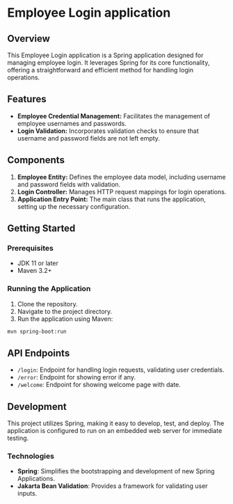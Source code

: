 
# Employee Login application

## Overview

This Employee Login application is a Spring application designed for managing employee login. It leverages Spring for its core functionality, offering a straightforward and efficient method for handling login operations.

## Features

- **Employee Credential Management:** Facilitates the management of employee usernames and passwords.
- **Login Validation:** Incorporates validation checks to ensure that username and password fields are not left empty.

## Components

1. **Employee Entity:** Defines the employee data model, including username and password fields with validation.
2. **Login Controller:** Manages HTTP request mappings for login operations.
3. **Application Entry Point:** The main class that runs the application, setting up the necessary configuration.

## Getting Started

### Prerequisites

- JDK 11 or later
- Maven 3.2+

### Running the Application

1. Clone the repository.
2. Navigate to the project directory.
3. Run the application using Maven:

```sh
mvn spring-boot:run
```

## API Endpoints

- `/login`: Endpoint for handling login requests, validating user credentials.
- `/error`: Endpoint for showing error if any.
- `/welcome`: Endpoint for showing welcome page with date.

## Development

This project utilizes Spring, making it easy to develop, test, and deploy. The application is configured to run on an embedded web server for immediate testing.

### Technologies

- **Spring**: Simplifies the bootstrapping and development of new Spring Applications.
- **Jakarta Bean Validation**: Provides a framework for validating user inputs.
